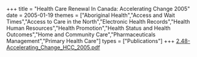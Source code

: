 +++
title = "Health Care Renewal In Canada: Accelerating Change 2005"
date = 2005-01-19
themes = ["Aboriginal Health","Access and Wait Times","Access to Care in the North","Electronic Health Records","Health Human Resources","Health Promotion","Health Status and Health Outcomes","Home and Community Care","Pharmaceuticals Management","Primary Health Care"]
types = ["Publications"]
+++
[2.48-Accelerating_Change_HCC_2005.pdf](/files/2.48-Accelerating_Change_HCC_2005.pdf)
